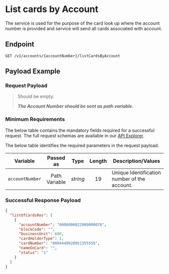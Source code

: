 # List cards by Account

The service is used for the purpose of the card look up where the account number is provided and service will send all cards associated with account.

## Endpoint

`GET /v1/accounts/{accountNumber}/listCardsByAccount`

## Payload Example

### Request Payload

> Should be empty.
>
>***The Account Number should be sent as path variable.***

### Minimum Requirements

The below table contains the mandatory fields required for a successful request. The full request schemas are available in our [API Explorer](../api/?type=get&path=/v1/accounts/{accountNumber}/listCardsByAccount).

The below table identifies the required parameters in the request payload.

| Variable | Passed as | Type | Length | Description/Values |
| -------- | :-------: | :--: | :------------: | ------------------ |
| `accountNumber` | Path Variable | *string* | 19 | Unique Identification number of the account.|

### Successful Response Payload

```json
{
  "listOfCardsRes": [
    {
      "accountNumber": "0006000022000000076",
      "blockCode": "",
      "businessUnit": 600,
      "cardHolderType": 1,
      "cardNumber": "0004440020051355558",
      "nameOnCard": "",
      "status": "1"
    }
  ]
}

```

